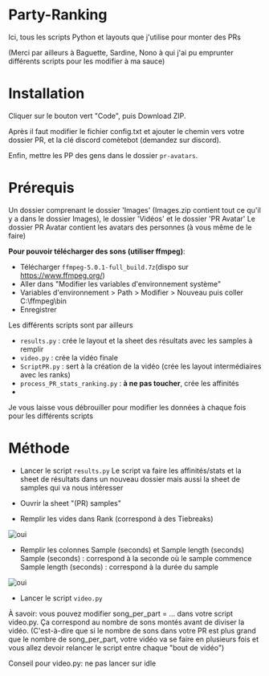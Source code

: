# Party-Ranking
Ici, tous les scripts Python et layouts que j'utilise pour monter des PRs

(Merci par ailleurs à Baguette, Sardine, Nono à qui j'ai pu emprunter différents scripts pour les modifier à ma sauce)

# Installation
Cliquer sur le bouton vert "Code", puis Download ZIP.

Après il faut modifier le fichier config.txt et ajouter le chemin vers votre dossier PR, et la clé discord comètebot (demandez sur discord).

Enfin, mettre les PP des gens dans le dossier `pr-avatars`.

# Prérequis
Un dossier comprenant le dossier 'Images' (Images.zip contient tout ce qu'il y a dans le dossier Images), le dossier 'Vidéos' et le dossier 'PR Avatar' 
Le dossier PR Avatar contient les avatars des personnes (à vous même de le faire)

**Pour pouvoir télécharger des sons (utiliser ffmpeg)**: 
- Télécharger `ffmpeg-5.0.1-full_build.7z`(dispo sur https://www.ffmpeg.org/)
- Aller dans "Modifier les variables d'environnement système"
- Variables d'environnement > Path > Modifier > Nouveau puis coller C:\ffmpeg\bin 
- Enregistrer

Les différents scripts sont par ailleurs 
- `results.py` : crée le layout et la sheet des résultats avec les samples à remplir
- `video.py` : crée la vidéo finale
- `ScriptPR.py` : sert à la création de la vidéo (crée les layout intermédiaires avec les ranks)
- `process_PR_stats_ranking.py` : **à ne pas toucher**, crée les affinités
- 
Je vous laisse vous débrouiller pour modifier les données à chaque fois pour les différents scripts

# Méthode
- Lancer le script `results.py`
Le script va faire les affinités/stats et la sheet de résultats dans un nouveau dossier mais aussi la sheet de samples qui va nous intéresser 

- Ouvrir la sheet "(PR) samples"
 
- Remplir les vides dans Rank (correspond à des Tiebreaks)
  
![oui](https://cdn.discordapp.com/attachments/1209289359157891182/1209290298551836702/image.png?ex=660b4c5a&is=65f8d75a&hm=690a4d82d3ec2affbeec60c28884167711d84480357590ad1e1bab887616b475&)

- Remplir les colonnes Sample (seconds) et Sample length (seconds)
Sample (seconds) : correspond à la seconde où le sample commence
Sample length (seconds) : correspond à la durée du sample

![oui](https://cdn.discordapp.com/attachments/1209289359157891182/1209290697795182632/image.png?ex=660b4cb9&is=65f8d7b9&hm=93850edc926a8cd8161824887ac31dd7f6e82dff0ad53a5474c1daa55b689588&)

- Lancer le script `video.py`

À savoir: vous pouvez modifier song_per_part = ... dans votre script video.py. 
Ça correspond au nombre de sons montés avant de diviser la vidéo. (C'est-à-dire que si le nombre de sons dans votre PR est plus grand que le nombre de song_per_part, votre vidéo va se faire en plusieurs fois et vous allez devoir relancer le script entre chaque "bout de vidéo")

Conseil pour video.py: ne pas lancer sur idle
